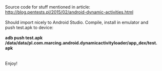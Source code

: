 Source code for stuff mentioned in article:<br/>
<a href="http://blog.pentests.pl/2015/02/android-dynamic-activities.html">
http://blog.pentests.pl/2015/02/android-dynamic-activities.html</a><br/>
<br/>
Should import nicely to Android Studio. Compile, install in emulator and push test.apk to device:<br/>
<br/>
<b>adb push test.apk /data/data/pl.com.marcing.android.dynamicactivityloader/app_dex/test.apk</b><br/>
<br/>
<br/>Enjoy!
